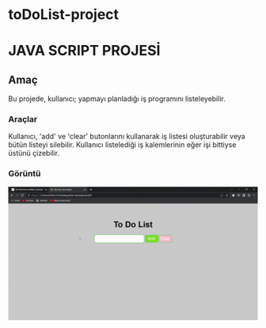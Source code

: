 # toDoList-project

<h1 align'center'>JAVA SCRIPT PROJESİ</h1>

<h2>Amaç</h2>
Bu projede, kullanıcı;  yapmayı planladığı iş programını listeleyebilir. 

<h3>Araçlar</h3>
Kullanıcı, 'add' ve 'clear' butonlarını kullanarak iş listesi oluşturabilir veya bütün listeyi silebilir. 
Kullanıcı listelediği iş kalemlerinin eğer işi bittiyse üstünü çizebilir.

<h3>Görüntü</h3>

![](toDo-list.gif)








